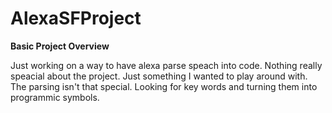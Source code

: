 # AlexaSFProject

__Basic Project Overview__

Just working on a way to have alexa parse speach into code.
Nothing really speacial about the project.
Just something I wanted to play around with.
The parsing isn't that special.
Looking for key words and turning them into programmic symbols.
